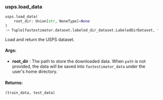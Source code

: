 

### usps.load_data
```python
usps.load_data(
	root_dir: Union[str, NoneType]=None
)
-> Tuple[fastestimator.dataset.labeled_dir_dataset.LabeledDirDataset, fastestimator.dataset.labeled_dir_dataset.LabeledDirDataset]
```
Load and return the USPS dataset.


#### Args:

* **root_dir** :  The path to store the downloaded data. When `path` is not provided, the data will be saved into        `fastestimator_data` under the user's home directory.

#### Returns:
    (train_data, test_data)